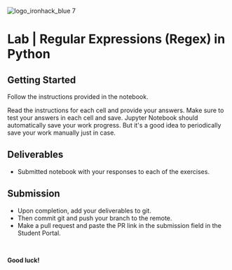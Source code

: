 ![logo_ironhack_blue 7](https://user-images.githubusercontent.com/23629340/40541063-a07a0a8a-601a-11e8-91b5-2f13e4e6b441.png)

# Lab | Regular Expressions (Regex) in Python

## Getting Started

Follow the instructions provided in the notebook.

Read the instructions for each cell and provide your answers. Make sure to test your answers in each cell and save. Jupyter Notebook should automatically save your work progress. But it's a good idea to periodically save your work manually just in case.

## Deliverables

- Submitted notebook with your responses to each of the exercises.

## Submission

- Upon completion, add your deliverables to git. 
- Then commit git and push your branch to the remote.
- Make a pull request and paste the PR link in the submission field in the Student Portal.

<br>

**Good luck!**
